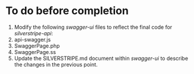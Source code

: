 # To do before completion
1. Modify the following *swagger-ui* files to reflect the final code for *silverstripe-api*:
  1. api-swagger.js
  1. SwaggerPage.php
  1. SwaggerPage.ss
1. Update the SILVERSTRIPE.md document within *swagger-ui* to describe the changes in the previous point.  